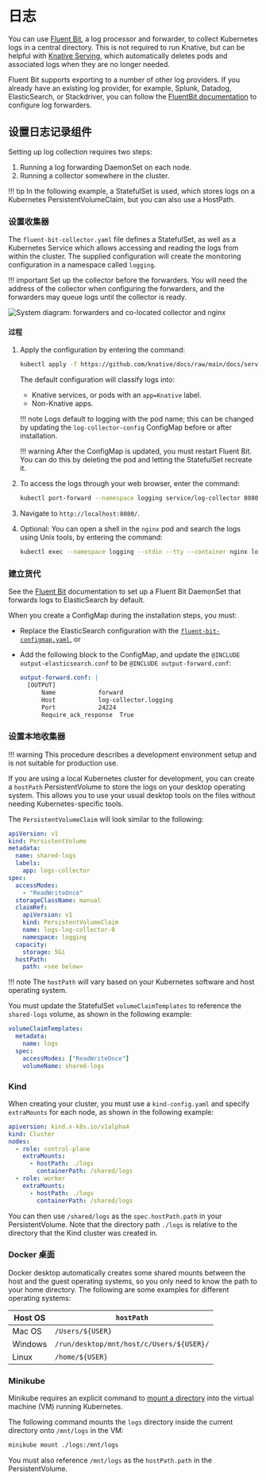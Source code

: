 # 日志

You can use [Fluent Bit](https://docs.fluentbit.io/), a log processor and forwarder, to collect
Kubernetes logs in a central directory.
This is not required to run Knative, but can be helpful with
[Knative Serving](/docs/serving/), which automatically deletes pods and associated logs when they are no longer needed.

Fluent Bit supports exporting to a number of other log providers. If you already have an existing log provider, for example, Splunk, Datadog, ElasticSearch, or Stackdriver, you can follow the [FluentBit documentation](https://docs.fluentbit.io/manual/pipeline/outputs) to configure log forwarders.

## 设置日志记录组件

Setting up log collection requires two steps:

1. Running a log forwarding DaemonSet on each node.
2. Running a collector somewhere in the cluster.

!!! tip
    In the following example, a StatefulSet is used, which stores logs on a Kubernetes PersistentVolumeClaim, but you can also use a HostPath.

### 设置收集器

The `fluent-bit-collector.yaml` file defines a StatefulSet, as well as a Kubernetes Service which allows accessing and reading the logs from within the cluster. The supplied configuration will create the monitoring configuration in a namespace called `logging`.

!!! important
    Set up the collector before the forwarders. You will need the address of the collector when configuring the forwarders, and the forwarders may queue logs until the collector is ready.

![System diagram: forwarders and co-located collector and nginx](system.svg)

<!-- yuml.me UML rendering of:
[Forwarder1]logs->[Collector]
[Forwarder2]logs->[Collector]

// Add notes
[Collector]->[shared volume]
[nginx]-[shared volume]
-->

#### 过程

1. Apply the configuration by entering the command:

    ```bash
    kubectl apply -f https://github.com/knative/docs/raw/main/docs/serving/observability/logging/fluent-bit-collector.yaml
    ```
    The default configuration will classify logs into:

    - Knative services, or pods with an `app=Knative` label.
    - Non-Knative apps.

    !!! note
        Logs default to logging with the pod name; this can be changed by updating the `log-collector-config` ConfigMap before or after installation.

    !!! warning
        After the ConfigMap is updated, you must restart Fluent Bit. You can do this by deleting the pod and letting the StatefulSet recreate it.

1. To access the logs through your web browser, enter the command:

    ```bash
    kubectl port-forward --namespace logging service/log-collector 8080:80
    ```

3. Navigate to `http://localhost:8080/`.

4. Optional: You can open a shell in the `nginx` pod and search the logs using Unix tools, by entering the command:

    ```bash
    kubectl exec --namespace logging --stdin --tty --container nginx log-collector-0
    ```

### 建立货代

See the [Fluent Bit](https://docs.fluentbit.io/manual/installation/kubernetes) documentation to set up a Fluent Bit DaemonSet that forwards logs to ElasticSearch by default.

When you create a ConfigMap during the installation steps, you must:

- Replace the ElasticSearch configuration with the [`fluent-bit-configmap.yaml`](fluent-bit-configmap.yaml), or
- Add the following block to the ConfigMap, and update the
`@INCLUDE output-elasticsearch.conf` to be `@INCLUDE output-forward.conf`:

    ```yaml
    output-forward.conf: |
      [OUTPUT]
          Name            forward
          Host            log-collector.logging
          Port            24224
          Require_ack_response  True
    ```

### 设置本地收集器

!!! warning
    This procedure describes a development environment setup and is not suitable for production use.

If you are using a local Kubernetes cluster for development, you can create a `hostPath` PersistentVolume to store the logs on your desktop operating system. This allows you to use your usual desktop tools on the files without needing Kubernetes-specific tools.

The `PersistentVolumeClaim` will look similar to the following:

```yaml
apiVersion: v1
kind: PersistentVolume
metadata:
  name: shared-logs
  labels:
    app: logs-collector
spec:
  accessModes:
    - "ReadWriteOnce"
  storageClassName: manual
  claimRef:
    apiVersion: v1
    kind: PersistentVolumeClaim
    name: logs-log-collector-0
    namespace: logging
  capacity:
    storage: 5Gi
  hostPath:
    path: <see below>
```

!!! note
    The `hostPath` will vary based on your Kubernetes software and host operating system.

You must update the StatefulSet `volumeClaimTemplates` to reference the `shared-logs` volume, as shown in the following example:

```yaml
volumeClaimTemplates:
  metadata:
    name: logs
  spec:
    accessModes: ["ReadWriteOnce"]
    volumeName: shared-logs
```

### Kind

When creating your cluster, you must use a `kind-config.yaml` and specify
`extraMounts` for each node, as shown in the following example:

```yaml
apiversion: kind.x-k8s.io/v1alpha4
kind: Cluster
nodes:
  - role: control-plane
    extraMounts:
      - hostPath: ./logs
        containerPath: /shared/logs
  - role: worker
    extraMounts:
      - hostPath: ./logs
        containerPath: /shared/logs
```

You can then use `/shared/logs` as the `spec.hostPath.path` in your
PersistentVolume. Note that the directory path `./logs` is relative to the
directory that the Kind cluster was created in.

### Docker 桌面

Docker desktop automatically creates some shared mounts between the host and the
guest operating systems, so you only need to know the path to your home
directory. The following are some examples for different operating systems:

| Host OS | `hostPath`                               |
| ------- | ---------------------------------------- |
| Mac OS  | `/Users/${USER}`                         |
| Windows | `/run/desktop/mnt/host/c/Users/${USER}/` |
| Linux   | `/home/${USER}`                          |

### Minikube

Minikube requires an explicit command to [mount a directory](https://minikube.sigs.k8s.io/docs/handbook/mount/) into the virtual machine (VM) running Kubernetes.

The following command mounts the `logs` directory inside the current directory onto `/mnt/logs` in the VM:

```bash
minikube mount ./logs:/mnt/logs
```

You must also reference `/mnt/logs` as the `hostPath.path` in the PersistentVolume.
